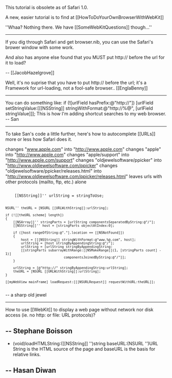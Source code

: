 This tutorial is obsolete as of Safari 1.0.

A new, easier tutorial is to find at [[HowToDoYourOwnBrowserWithWebKit]]

''Whaa? Nothing there. We have [[SomeWebKitQuestions]] though...''

----

If you dig through Safari and get browser.nib, you can use the Safari's brower window with some work.

And also has anyone else found that you MUST put http:// before the url for it to load?

-- [[JacobHazelgrove]]

Well, it's no suprise that you have to put http:// before the url; it's a Framework for url-loading, not a fool-safe browser.. [[EnglaBenny]]

----

You can do something like:
if (![urlField hasPrefix:@"http://"]) [urlField setStringValue:[[[NSString]] stringWithFormat:@"http://%@", [urlField stringValue]]];
This is how I'm adding shortcut searches to my web browser. 
-- San

----

To take San's code a little further, here's how to autocomplete [[URLs]] more or less how Safari does it.

 changes "www.apple.com" into "http://www.apple.com"
 changes "apple" into "http://www.apple.com"
 changes "apple/support" into "http://www.apple.com/support"
 changes "oldjewelsoftware/ppicker" into "http://www.oldjewelsoftware.com/ppicker"
 changes "oldjewelsoftware/ppicker/releases.html" into "http://www.oldjewelsoftware.com/ppicker/releases.html"
 leaves urls with other protocols (mailto, ftp, etc.) alone

<code>
	[[NSString]]'' urlString = stringToUse;

	NSURL'' theURL = [NSURL [[URLWithString]]:urlString];
	
	if (![[theURL scheme] length]) 
	{
		[[NSArray]]'' stringParts = [urlString componentsSeparatedByString:@"/"];
		[[NSString]]'' host = [stringParts objectAtIndex:0];
	
		if ([host rangeOfString:@"."].location == [[NSNotFound]])
		{
			host = [[[NSString]] stringWithFormat:@"www.%@.com", host];
			urlString = [host stringByAppendingString:@"/"];
			urlString = [urlString stringByAppendingString:
			[[stringParts subarrayWithRange:[[NSMakeRange]](1, [stringParts count] - 1)] 
                                  componentsJoinedByString:@"/"]];
		}
			
		urlString = [@"http://" stringByAppendingString:urlString];
		theURL = [NSURL [[URLWithString]]:urlString];
	}
		
	[[myWebView mainFrame] loadRequest:[[[NSURLRequest]] requestWithURL:theURL]];
</code>
-- a sharp old jewel

----
How to use [[WebKit]] to display a web page without network nor disk access (ie. no http: or file: URL protocols)?

-- Stephane Boisson
----
- (void)loadHTMLString:([[NSString]] '')string baseURL:(NSURL '')URL 
String is the HTML source of the page and baseURL is the basis for relative links.

-- Hasan Diwan
----